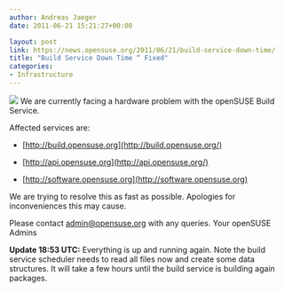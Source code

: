 ```yaml
---
author: Andreas Jaeger
date: 2011-06-21 15:21:27+00:00

layout: post
link: https://news.opensuse.org/2011/06/21/build-service-down-time/
title: "Build Service Down Time “ Fixed"
categories:
- Infrastructure
---
```

![](http://en.opensuse.org/images/4/43/Failgeeko.png)
We are currently facing a hardware problem with the openSUSE Build Service.

Affected services are:



	
  * [http://build.opensuse.org](http://build.opensuse.org/)

	
  * [http://api.opensuse.org](http://api.opensuse.org/)

	
  * [http://software.opensuse.org](http://software.opensuse.org)


We are trying to resolve this as fast as possible. Apologies for inconveniences this may cause.

Please contact admin@opensuse.org with any queries.
Your openSUSE Admins

**Update 18:53 UTC:** Everything is up and running again. Note the build service scheduler needs to read all files now and create some data structures. It will take a few hours until the build service is building again packages.		
